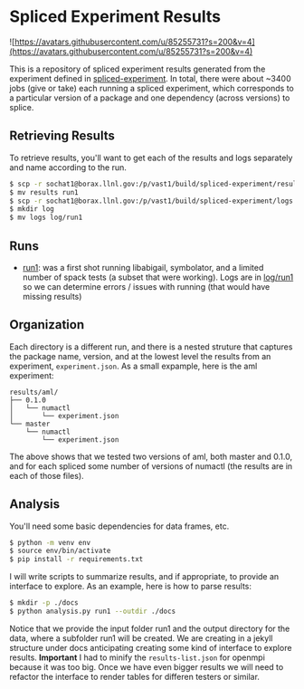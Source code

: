 # Spliced Experiment Results

![https://avatars.githubusercontent.com/u/85255731?s=200&v=4](https://avatars.githubusercontent.com/u/85255731?s=200&v=4)

This is a repository of spliced experiment results generated from the experiment defined in [spliced-experiment](https://github.com/buildsi/spliced-experiment). 
In total, there were about ~3400 jobs (give or take) each running a spliced experiment, which corresponds to a particular version of a package
and one dependency (across versions) to splice.

## Retrieving Results

To retrieve results, you'll want to get each of the results and logs separately and
name according to the run.

```bash
$ scp -r sochat1@borax.llnl.gov:/p/vast1/build/spliced-experiment/results .
$ mv results run1
$ scp -r sochat1@borax.llnl.gov:/p/vast1/build/spliced-experiment/logs .
$ mkdir log
$ mv logs log/run1
```

## Runs

 - [run1](run1): was a first shot running libabigail, symbolator, and a limited number of spack tests (a subset that were working). Logs are in [log/run1](log/run1) so we can determine errors / issues with running (that would have missing results)

## Organization 

Each directory is a different run, and there is a nested struture that captures the package name, version, and at the
lowest level the results from an experiment, `experiment.json`. As a small expample, here is the aml experiment:

```
results/aml/
├── 0.1.0
│   └── numactl
│       └── experiment.json
└── master
    └── numactl
        └── experiment.json
```

The above shows that we tested two versions of aml, both master and 0.1.0, and for each spliced
some number of versions of numactl (the results are in each of those files).

## Analysis

You'll need some basic dependencies for data frames, etc.

```bash
$ python -m venv env
$ source env/bin/activate
$ pip install -r requirements.txt
```

I will write scripts to summarize results, and if appropriate, to provide an interface to explore. As an example,
here is how to parse results:

```bash
$ mkdir -p ./docs
$ python analysis.py run1 --outdir ./docs
```

Notice that we provide the input folder run1 and the output directory for the data,
where a subfolder run1 will be created. We are creating in a jekyll structure under docs
anticipating creating some kind of interface to explore results. **Important** I had to minify
the `results-list.json` for openmpi because it was too big. Once we have even bigger results
we will need to refactor the interface to render tables for differen testers or similar.
